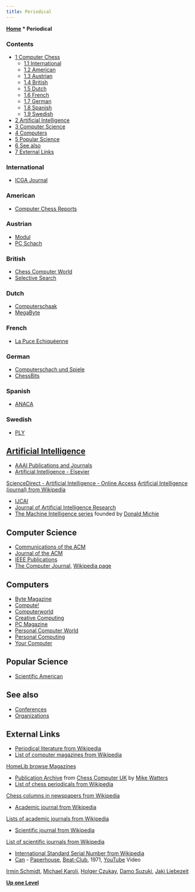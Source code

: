 ```yaml
---
title: Periodical
---
```

**[Home](Home "Home") \* Periodical**



### Contents


* [1 Computer Chess](#computer-chess)
	+ [1.1 International](#international)
	+ [1.2 American](#american)
	+ [1.3 Austrian](#austrian)
	+ [1.4 British](#british)
	+ [1.5 Dutch](#dutch)
	+ [1.6 French](#french)
	+ [1.7 German](#german)
	+ [1.8 Spanish](#spanish)
	+ [1.9 Swedish](#swedish)
* [2 Artificial Intelligence](#artificial-intelligence)
* [3 Computer Science](#computer-science)
* [4 Computers](#computers)
* [5 Popular Science](#popular-science)
* [6 See also](#see-also)
* [7 External Links](#external-links)






### International


* [ICGA Journal](ICGA_Journal "ICGA Journal")


 [](ICGA_Journal "ICGA Journal") 
### American


* [Computer Chess Reports](Computer_Chess_Reports "Computer Chess Reports")


### Austrian


* [Modul](Modul "Modul")
* [PC Schach](PC_Schach "PC Schach")


### British


* [Chess Computer World](index.php?title=Chess_Computer_World&action=edit&redlink=1 "Chess Computer World (page does not exist)")
* [Selective Search](Selective_Search "Selective Search")


### Dutch


* [Computerschaak](Computerschaak "Computerschaak")
* [MegaByte](index.php?title=MegaByte&action=edit&redlink=1 "MegaByte (page does not exist)")


### French


* [La Puce Echiquéenne](La_Puce_Echiqu%C3%A9enne "La Puce Echiquéenne")


### German


* [Computerschach und Spiele](Computerschach_und_Spiele "Computerschach und Spiele")
* [ChessBits](ChessBits "ChessBits")


### Spanish


* [ANACA](ANACA "ANACA")


### Swedish


* [PLY](PLY_(Magazine) "PLY (Magazine)")


## [Artificial Intelligence](Artificial_Intelligence "Artificial Intelligence")


* [AAAI Publications and Journals](AAAI#Publications "AAAI")
* [Artificial Intelligence - Elsevier](http://www.elsevier.com/wps/find/journaldescription.cws_home/505601/description#description)


 [ScienceDirect - Artificial Intelligence - Online Access](http://www.sciencedirect.com/science/journal/00043702)
 [Artificial Intelligence (journal) from Wikipedia](https://en.wikipedia.org/wiki/Artificial_Intelligence_%28journal%29)
* [IJCAI](Conferences#IJCAI "Conferences")
* [Journal of Artificial Intelligence Research](https://en.wikipedia.org/wiki/Journal_of_Artificial_Intelligence_Research)
* [The Machine Intelligence series](http://www.doc.ic.ac.uk/~shm/MI/mi.html) founded by [Donald Michie](Donald_Michie "Donald Michie")


## Computer Science


* [Communications of the ACM](ACM#Communications "ACM")
* [Journal of the ACM](ACM#Journal "ACM")
* [IEEE Publications](IEEE#Publications "IEEE")
* [The Computer Journal](http://comjnl.oxfordjournals.org/), [Wikipedia page](https://en.wikipedia.org/wiki/The_Computer_Journal)


## Computers


* [Byte Magazine](Byte_Magazine "Byte Magazine")
* [Compute!](Compute! "Compute!")
* [Computerworld](Computerworld "Computerworld")
* [Creative Computing](Creative_Computing "Creative Computing")
* [PC Magazine](PC_Magazine "PC Magazine")
* [Personal Computer World](Personal_Computer_World "Personal Computer World")
* [Personal Computing](Personal_Computing "Personal Computing")
* [Your Computer](Your_Computer "Your Computer")


## Popular Science


* [Scientific American](Scientific_American "Scientific American")


## See also


* [Conferences](Conferences "Conferences")
* [Organizations](Organizations "Organizations")


## External Links


* [Periodical literature from Wikipedia](https://en.wikipedia.org/wiki/Periodical_literature)
* [List of computer magazines from Wikipedia](https://en.wikipedia.org/wiki/List_of_computer_magazines)


 [HomeLib browse Magazines](http://www.devili.iki.fi/library/browse/magazine.en.html)
* [Publication Archive](http://www.chesscomputeruk.com/html/publication_archive.html) from [Chess Computer UK](http://www.chesscomputeruk.com/index.html) by [Mike Watters](Mike_Watters "Mike Watters")
* [List of chess periodicals from Wikipedia](https://en.wikipedia.org/wiki/List_of_chess_periodicals)


 [Chess columns in newspapers from Wikipedia](https://en.wikipedia.org/wiki/Chess_columns_in_newspapers)
* [Academic journal from Wikipedia](https://en.wikipedia.org/wiki/Academic_journal)


 [Lists of academic journals from Wikipedia](https://en.wikipedia.org/wiki/Lists_of_academic_journals)
* [Scientific journal from Wikipedia](https://en.wikipedia.org/wiki/Scientific_journal)


 [List of scientific journals from Wikipedia](https://en.wikipedia.org/wiki/List_of_scientific_journals)
* [International Standard Serial Number from Wikipedia](https://en.wikipedia.org/wiki/International_Standard_Serial_Number)
* [Can](Category:Can "Category:Can") - [Paperhouse](https://en.wikipedia.org/wiki/Tago_Mago), [Beat-Club](https://en.wikipedia.org/wiki/Beat-Club), 1971, [YouTube](https://en.wikipedia.org/wiki/YouTube) Video


 [Irmin Schmidt](https://en.wikipedia.org/wiki/Irmin_Schmidt), [Michael Karoli](https://en.wikipedia.org/wiki/Michael_Karoli), [Holger Czukay](https://en.wikipedia.org/wiki/Holger_Czukay), [Damo Suzuki](https://en.wikipedia.org/wiki/Damo_Suzuki), [Jaki Liebezeit](https://en.wikipedia.org/wiki/Jaki_Liebezeit)
 
**[Up one Level](Home "Home")**







 
